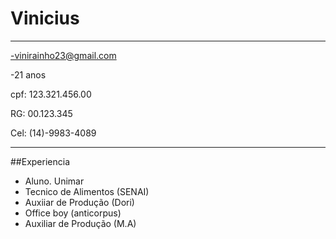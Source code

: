 # Vinicius

---


-vinirainho23@gmail.com

-21 anos

cpf: 123.321.456.00

RG: 00.123.345

Cel: (14)-9983-4089

---

##Experiencia

- Aluno. Unimar 
- Tecnico de Alimentos (SENAI)
- Auxiiar de Produção (Dori)
- Office boy (anticorpus)
- Auxiliar de Produção (M.A)

